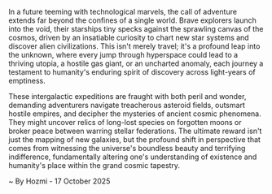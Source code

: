 
In a future teeming with technological marvels, the call of adventure extends far beyond the confines of a single world. Brave explorers launch into the void, their starships tiny specks against the sprawling canvas of the cosmos, driven by an insatiable curiosity to chart new star systems and discover alien civilizations. This isn't merely travel; it's a profound leap into the unknown, where every jump through hyperspace could lead to a thriving utopia, a hostile gas giant, or an uncharted anomaly, each journey a testament to humanity's enduring spirit of discovery across light-years of emptiness.

These intergalactic expeditions are fraught with both peril and wonder, demanding adventurers navigate treacherous asteroid fields, outsmart hostile empires, and decipher the mysteries of ancient cosmic phenomena. They might uncover relics of long-lost species on forgotten moons or broker peace between warring stellar federations. The ultimate reward isn't just the mapping of new galaxies, but the profound shift in perspective that comes from witnessing the universe's boundless beauty and terrifying indifference, fundamentally altering one's understanding of existence and humanity's place within the grand cosmic tapestry.

~ By Hozmi - 17 October 2025
